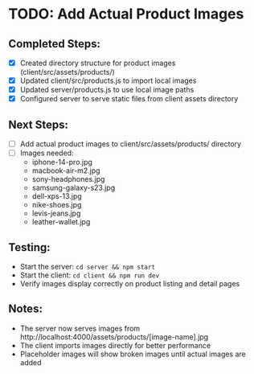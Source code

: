 # TODO: Add Actual Product Images

## Completed Steps:
- [x] Created directory structure for product images (client/src/assets/products/)
- [x] Updated client/src/products.js to import local images
- [x] Updated server/products.js to use local image paths
- [x] Configured server to serve static files from client assets directory

## Next Steps:
- [ ] Add actual product images to client/src/assets/products/ directory
- [ ] Images needed:
  - iphone-14-pro.jpg
  - macbook-air-m2.jpg
  - sony-headphones.jpg
  - samsung-galaxy-s23.jpg
  - dell-xps-13.jpg
  - nike-shoes.jpg
  - levis-jeans.jpg
  - leather-wallet.jpg

## Testing:
- Start the server: `cd server && npm start`
- Start the client: `cd client && npm run dev`
- Verify images display correctly on product listing and detail pages

## Notes:
- The server now serves images from http://localhost:4000/assets/products/[image-name].jpg
- The client imports images directly for better performance
- Placeholder images will show broken images until actual images are added
